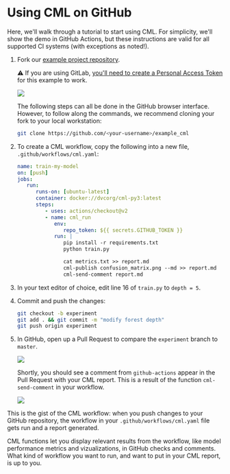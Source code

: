# Using CML on GitHub

Here, we'll walk through a tutorial to start using CML. For simplicity, we'll
show the demo in GitHub Actions, but these instructions are valid for all
supported CI systems (with exceptions as noted!).

1. Fork our
   [example project repository](https://github.com/iterative/example_cml).

   ⚠️ If you are using GitLab,
   [you'll need to create a Personal Access Token](https://github.com/iterative/cml/wiki/CML-with-GitLab#variables)
   for this example to work.

   ![](/img/fork_cml_project.png)

   The following steps can all be done in the GitHub browser interface. However,
   to follow along the commands, we recommend cloning your fork to your local
   workstation:

   ```bash
   git clone https://github.com/<your-username>/example_cml
   ```

2. To create a CML workflow, copy the following into a new file,
   `.github/workflows/cml.yaml`:

   ```yaml
   name: train-my-model
   on: [push]
   jobs:
      run:
         runs-on: [ubuntu-latest]
         container: docker://dvcorg/cml-py3:latest
         steps:
            - uses: actions/checkout@v2
            - name: cml_run
               env:
                  repo_token: ${{ secrets.GITHUB_TOKEN }}
               run: |
                  pip install -r requirements.txt
                  python train.py

                  cat metrics.txt >> report.md
                  cml-publish confusion_matrix.png --md >> report.md
                  cml-send-comment report.md
   ```

3. In your text editor of choice, edit line 16 of `train.py` to `depth = 5`.

4. Commit and push the changes:

   ```bash
   git checkout -b experiment
   git add . && git commit -m "modify forest depth"
   git push origin experiment
   ```

5. In GitHub, open up a Pull Request to compare the `experiment` branch to
   `master`.

   ![](/img/make_pr.png)

   Shortly, you should see a comment from `github-actions` appear in the Pull
   Request with your CML report. This is a result of the function
   `cml-send-comment` in your workflow.

   ![](/img/cml_first_report.png)

This is the gist of the CML workflow: when you push changes to your GitHub
repository, the workflow in your `.github/workflows/cml.yaml` file gets run and
a report generated.

CML functions let you display relevant results from the workflow, like model
performance metrics and vizualizations, in GitHub checks and comments. What kind
of workflow you want to run, and want to put in your CML report, is up to you.
